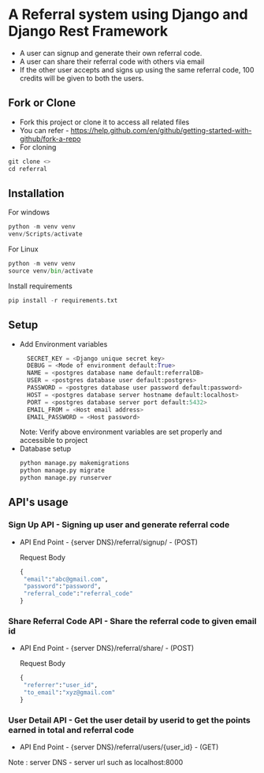 # A Referral system using Django and Django Rest Framework

* A user can signup and generate their own referral code.
* A user can share their referral code with others via email
* If the other user accepts and signs up using the same referral code, 100 credits will be given to both the users.

## Fork or Clone

* Fork this project or clone it to access all related files
* You can refer -  https://help.github.com/en/github/getting-started-with-github/fork-a-repo
* For cloning

```python
git clone <>
cd referral
```

## Installation

For windows

```python
python -m venv venv
venv/Scripts/activate
```

For Linux

```python
python -m venv venv
source venv/bin/activate
```

Install requirements

```python
pip install -r requirements.txt
```

## Setup

* Add Environment variables
  ```python
    SECRET_KEY = <Django unique secret key>
    DEBUG = <Mode of environment default:True>
    NAME = <postgres database name default:referralDB>
    USER = <postgres database user default:postgres>
    PASSWORD = <postgres database user password default:password>
    HOST = <postgres database server hostname default:localhost>
    PORT = <postgres database server port default:5432>
    EMAIL_FROM = <Host email address>
    EMAIL_PASSWORD = <Host password>
  ```
  Note: Verify above environment variables are set properly and accessible to project
* Database setup
  ```python
  python manage.py makemigrations
  python manage.py migrate
  python manage.py runserver
  ```

## API's usage

### Sign Up API - Signing up user and generate referral code

* API End Point - {server DNS}/referral/signup/ - (POST)
  
  Request Body
   ```python
   {
    "email":"abc@gmail.com",
    "password":"password",
    "referral_code":"referral_code"
  }
    ```



### Share Referral Code API - Share the referral code to given email id 
* API End Point - {server DNS}/referral/share/ - (POST)
  
  Request Body
   ```python
   {
    "referrer":"user_id",
    "to_email":"xyz@gmail.com"
  }
    ```
  
### User Detail API - Get the user detail by userid to get the points earned in total and referral code
* API End Point - {server DNS}/referral/users/{user_id} - (GET)

Note : server DNS - server url such as localhost:8000